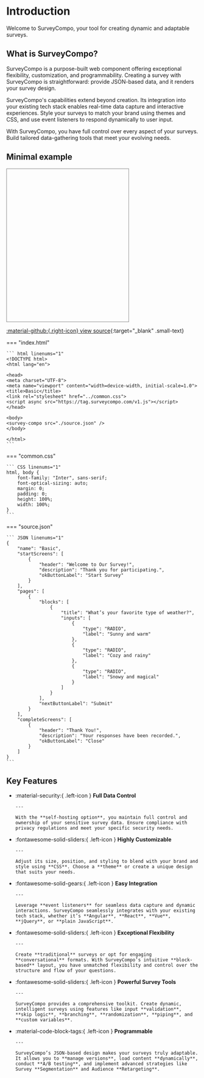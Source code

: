 # Introduction

Welcome to SurveyCompo, your tool for creating dynamic and adaptable surveys.

## What is SurveyCompo?

SurveyCompo is a purpose-built web component offering exceptional flexibility, customization, and programmability. Creating a survey with SurveyCompo is straightforward: provide JSON-based data, and it renders your survey design.

SurveyCompo's capabilities extend beyond creation. Its integration into your existing tech stack enables real-time data capture and interactive experiences. Style your surveys to match your brand using themes and CSS, and use event listeners to respond dynamically to user input.

With SurveyCompo, you have full control over every aspect of your surveys. Build tailored data-gathering tools that meet your evolving needs.

## Minimal example

<div style="border: 1px solid gray; width: 320px; height: 400px; margin-bottom: 10px" class="resizable">
	<survey-compo
		src="https://surveycompo.github.io/examples/examples/basic/source.json"
	/>
</div>

[:material-github:{.right-icon} view source](https://github.com/SurveyCompo/examples/tree/main/examples/basic){:target="\_blank" .small-text}

=== "index.html"

    ``` html linenums="1"
    <!DOCTYPE html>
    <html lang="en">

    <head>
    <meta charset="UTF-8">
    <meta name="viewport" content="width=device-width, initial-scale=1.0">
    <title>Basic</title>
    <link rel="stylesheet" href="../common.css">
    <script async src="https://tag.surveycompo.com/v1.js"></script>
    </head>

    <body>
    <survey-compo src="./source.json" />
    </body>

    </html>
    ```

=== "common.css"

    ``` CSS linenums="1"
    html, body {
        font-family: "Inter", sans-serif;
        font-optical-sizing: auto;
        margin: 0;
        padding: 0;
        height: 100%;
        width: 100%;
    }
    ```

=== "source.json"

    ``` JSON linenums="1"
    {
    	"name": "Basic",
    	"startScreens": [
    		{
    			"header": "Welcome to Our Survey!",
    			"description": "Thank you for participating.",
    			"okButtonLabel": "Start Survey"
    		}
    	],
    	"pages": [
    		{
    			"blocks": [
    				{
    					"title": "What’s your favorite type of weather?",
    					"inputs": [
    						{
    							"type": "RADIO",
    							"label": "Sunny and warm"
    						},
    						{
    							"type": "RADIO",
    							"label": "Cozy and rainy"
    						},
    						{
    							"type": "RADIO",
    							"label": "Snowy and magical"
    						}
    					]
    				}
    			],
    			"nextButtonLabel": "Submit"
    		}
    	],
    	"completeScreens": [
    		{
    			"header": "Thank You!",
    			"description": "Your responses have been recorded.",
    			"okButtonLabel": "Close"
    		}
    	]
    }
    ```

## Key Features

<div class="grid cards" markdown>

- :material-security:{ .left-icon } **Full Data Control**

      ---

      With the **self-hosting option**, you maintain full control and ownership of your sensitive survey data. Ensure compliance with privacy regulations and meet your specific security needs.

- :fontawesome-solid-sliders:{ .left-icon } **Highly Customizable**

      ---

      Adjust its size, position, and styling to blend with your brand and style using **CSS**. Choose a **theme** or create a unique design that suits your needs.

- :fontawesome-solid-gears:{ .left-icon } **Easy Integration**

      ---

      Leverage **event listeners** for seamless data capture and dynamic interactions. SurveyCompo seamlessly integrates with your existing tech stack, whether it’s **Angular**, **React**, **Vue**, **jQuery**, or **plain JavaScript**.

- :fontawesome-solid-sliders:{ .left-icon } **Exceptional Flexibility**

      ---

      Create **traditional** surveys or opt for engaging **conversational** formats. With SurveyCompo’s intuitive **block-based** layout, you have unmatched flexibility and control over the structure and flow of your questions.

- :fontawesome-solid-sliders:{ .left-icon } **Powerful Survey Tools**

      ---

      SurveyCompo provides a comprehensive toolkit. Create dynamic, intelligent surveys using features like input **validation**, **skip logic**, **branching**, **randomization**, **piping**, and **custom variables**.

- :material-code-block-tags:{ .left-icon } **Programmable**

      ---

      SurveyCompo’s JSON-based design makes your surveys truly adaptable. It allows you to **manage versions**, load content **dynamically**, conduct **A/B testing**, and implement advanced strategies like Survey **Segmentation** and Audience **Retargeting**.

</div>
